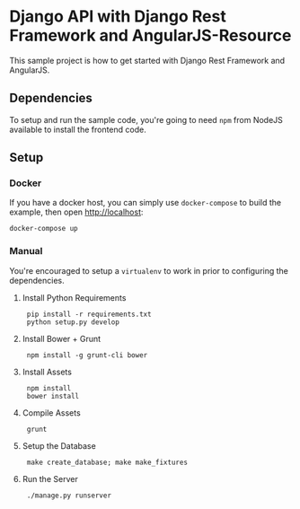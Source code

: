 # Django API with Django Rest Framework and AngularJS-Resource

This sample project is how to get started with Django Rest Framework and AngularJS.

## Dependencies

To setup and run the sample code, you're going to need `npm` from NodeJS available to install the frontend code.

## Setup

### Docker

If you have a docker host, you can simply use `docker-compose` to build the example, then open [http://localhost](http://localhost):

```
docker-compose up
```

### Manual

You're encouraged to setup a `virtualenv` to work in prior to configuring the dependencies.

1. Install Python Requirements

        pip install -r requirements.txt
        python setup.py develop

2. Install Bower + Grunt

		npm install -g grunt-cli bower

3. Install Assets

        npm install
        bower install

4. Compile Assets

        grunt

5. Setup the Database

        make create_database; make make_fixtures

6. Run the Server

        ./manage.py runserver

